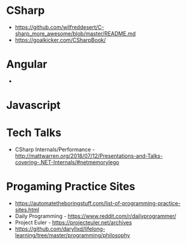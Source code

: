 # CSharp
* https://github.com/wilfreddesert/C-sharp_more_awesome/blob/master/README.md
* https://goalkicker.com/CSharpBook/


# Angular
*

# Javascript


# Tech Talks
* CSharp Internals/Performance - http://mattwarren.org/2018/07/12/Presentations-and-Talks-covering-.NET-Internals/#netmemorylego

# Progaming Practice Sites
* https://automatetheboringstuff.com/list-of-programming-practice-sites.html
* Daily Programming - https://www.reddit.com/r/dailyprogrammer/
* Project Euler - https://projecteuler.net/archives
* https://github.com/daryllxd/lifelong-learning/tree/master/programming/philosophy
